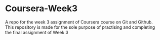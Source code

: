# Coursera-Week3
A repo for the week 3 assignment of Coursera course on Git and Github.
This repository is made for the sole purpose of practising and completing the final assignment of Week 3

